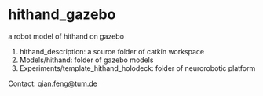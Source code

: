 # hithand_gazebo
a robot model of hithand on gazebo
1. hithand_description:
 a source folder of catkin workspace
2. Models/hithand:
 folder of gazebo models
3. Experiments/template_hithand_holodeck:
 folder of neurorobotic platform

Contact:
qian.feng@tum.de

